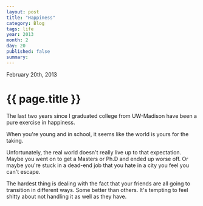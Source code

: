 ```yaml
---
layout: post
title: "Happiness"
category: Blog
tags: life
year: 2013
month: 2
day: 20
published: false
summary: 
---
```


<p class="meta">February 20th, 2013</p>

# {{ page.title }} #

The last two years since I graduated college from UW-Madison have been a pure exercise in happiness.

When you're young and in school, it seems like the world is yours for the taking.

Unfortunately, the real world doesn't really live up to that expectation. Maybe you went on to get a Masters or Ph.D and ended up worse off. Or maybe you're stuck in a dead-end job that you hate in a city you feel you can't escape.

The hardest thing is dealing with the fact that your friends are all going to transition in different ways. Some better than others. It's tempting to feel shitty about not handling it as well as they have.




